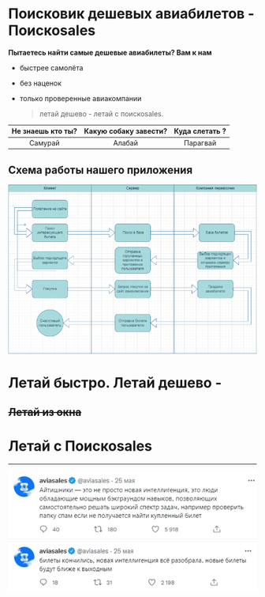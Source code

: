 # Поисковик дешевых авиабилетов - Поискоsales
**Пытаетесь найти самые дешевые авиабилеты? Вам к нам**

* быстрее самолёта
* без наценок
* только проверенные авиакомпании

  > летай дешево - летай с поискоsales.

| Не знаешь кто ты?  | Какую собаку завести? | Куда слетать ?|
|:-------------: |:---------------:| :-------------:|
| Самурай         | Алабай          | Парагвай        |

## Схема работы нашего приложения 
![схема работы](https://github.com/thunderkatana/test1/blob/main/%D0%A1%D1%85%D0%B5%D0%BC%D0%B0%20%D1%80%D0%B0%D0%B1%D0%BE%D1%82%D1%8B.png)

# Летай быстро. Летай дешево -
## ~~Летай из окна~~
# Летай с Поискоsales

---

![меме](https://github.com/thunderkatana/test1/blob/main/2%20(1).png)
![меме продолжение](https://github.com/thunderkatana/test1/blob/main/3.png)
